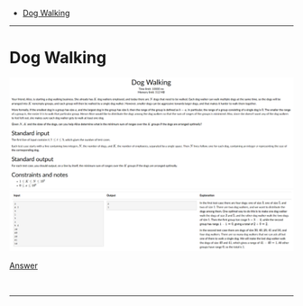 - [Dog Walking](#Dog-Walking)

<hr>

# Dog Walking

![Alt text](Images/Dog%20Walking%201.png)
![Alt text](Images/Dog%20Walking%202.png)

[Answer](Codes/dogwalking.py)

<br/><hr>